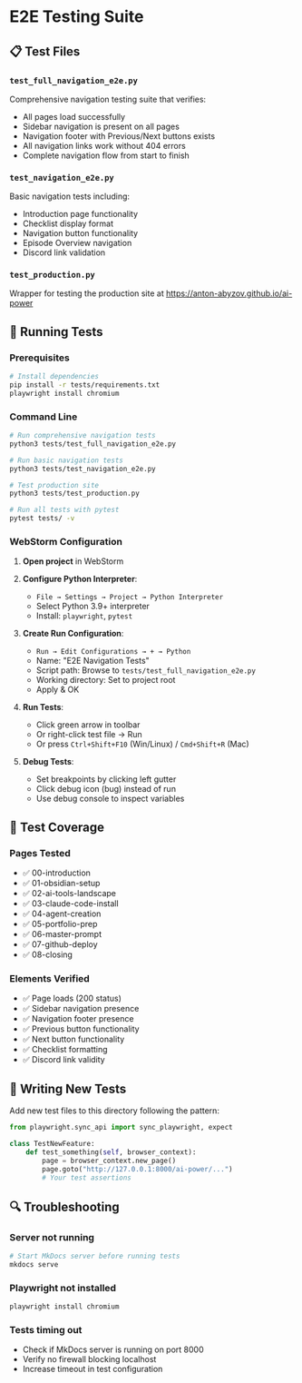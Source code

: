 # E2E Testing Suite

## 📋 Test Files

### `test_full_navigation_e2e.py`
Comprehensive navigation testing suite that verifies:
- All pages load successfully
- Sidebar navigation is present on all pages
- Navigation footer with Previous/Next buttons exists
- All navigation links work without 404 errors
- Complete navigation flow from start to finish

### `test_navigation_e2e.py`
Basic navigation tests including:
- Introduction page functionality
- Checklist display format
- Navigation button functionality
- Episode Overview navigation
- Discord link validation

### `test_production.py`
Wrapper for testing the production site at https://anton-abyzov.github.io/ai-power

## 🚀 Running Tests

### Prerequisites
```bash
# Install dependencies
pip install -r tests/requirements.txt
playwright install chromium
```

### Command Line
```bash
# Run comprehensive navigation tests
python3 tests/test_full_navigation_e2e.py

# Run basic navigation tests
python3 tests/test_navigation_e2e.py

# Test production site
python3 tests/test_production.py

# Run all tests with pytest
pytest tests/ -v
```

### WebStorm Configuration

1. **Open project** in WebStorm

2. **Configure Python Interpreter**:
   - `File → Settings → Project → Python Interpreter`
   - Select Python 3.9+ interpreter
   - Install: `playwright`, `pytest`

3. **Create Run Configuration**:
   - `Run → Edit Configurations → + → Python`
   - Name: "E2E Navigation Tests"
   - Script path: Browse to `tests/test_full_navigation_e2e.py`
   - Working directory: Set to project root
   - Apply & OK

4. **Run Tests**:
   - Click green arrow in toolbar
   - Or right-click test file → Run
   - Or press `Ctrl+Shift+F10` (Win/Linux) / `Cmd+Shift+R` (Mac)

5. **Debug Tests**:
   - Set breakpoints by clicking left gutter
   - Click debug icon (bug) instead of run
   - Use debug console to inspect variables

## 🧪 Test Coverage

### Pages Tested
- ✅ 00-introduction
- ✅ 01-obsidian-setup
- ✅ 02-ai-tools-landscape
- ✅ 03-claude-code-install
- ✅ 04-agent-creation
- ✅ 05-portfolio-prep
- ✅ 06-master-prompt
- ✅ 07-github-deploy
- ✅ 08-closing

### Elements Verified
- ✅ Page loads (200 status)
- ✅ Sidebar navigation presence
- ✅ Navigation footer presence
- ✅ Previous button functionality
- ✅ Next button functionality
- ✅ Checklist formatting
- ✅ Discord link validity

## 📝 Writing New Tests

Add new test files to this directory following the pattern:
```python
from playwright.sync_api import sync_playwright, expect

class TestNewFeature:
    def test_something(self, browser_context):
        page = browser_context.new_page()
        page.goto("http://127.0.0.1:8000/ai-power/...")
        # Your test assertions
```

## 🔍 Troubleshooting

### Server not running
```bash
# Start MkDocs server before running tests
mkdocs serve
```

### Playwright not installed
```bash
playwright install chromium
```

### Tests timing out
- Check if MkDocs server is running on port 8000
- Verify no firewall blocking localhost
- Increase timeout in test configuration